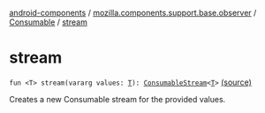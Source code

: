 [android-components](../../index.md) / [mozilla.components.support.base.observer](../index.md) / [Consumable](index.md) / [stream](./stream.md)

# stream

`fun <T> stream(vararg values: `[`T`](stream.md#T)`): `[`ConsumableStream`](../-consumable-stream/index.md)`<`[`T`](stream.md#T)`>` [(source)](https://github.com/mozilla-mobile/android-components/blob/master/components/support/base/src/main/java/mozilla/components/support/base/observer/Consumable.kt#L64)

Creates a new Consumable stream for the provided values.

